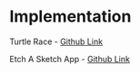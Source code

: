 # Implementation

Turtle Race - [Github Link](https://github.com/grandeurkoe/python-gui-projects/tree/2530d47abb8b3c9a70cc25a8498e01293834e54f/turtle-race)

Etch A Sketch App - [Github Link](https://github.com/grandeurkoe/100-days-of-code-the-complete-python-pro-bootcamp/tree/6f32e61d6bcecc76acc7d4771290667bceec72a8/day-019-etch-a-sketch-and-the-turtle-race/etch-a-sketch-app)